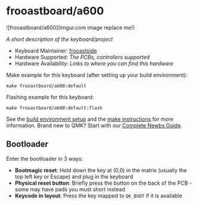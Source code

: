 # frooastboard/a600

![frooastboard/a600](imgur.com image replace me!)

*A short description of the keyboard/project*

* Keyboard Maintainer: [frooastside](https://github.com/frooastside)
* Hardware Supported: *The PCBs, controllers supported*
* Hardware Availability: *Links to where you can find this hardware*

Make example for this keyboard (after setting up your build environment):

    make frooastboard/a600:default

Flashing example for this keyboard:

    make frooastboard/a600:default:flash

See the [build environment setup](https://docs.qmk.fm/#/getting_started_build_tools) and the [make instructions](https://docs.qmk.fm/#/getting_started_make_guide) for more information. Brand new to QMK? Start with our [Complete Newbs Guide](https://docs.qmk.fm/#/newbs).

## Bootloader

Enter the bootloader in 3 ways:

* **Bootmagic reset**: Hold down the key at (0,0) in the matrix (usually the top left key or Escape) and plug in the keyboard
* **Physical reset button**: Briefly press the button on the back of the PCB - some may have pads you must short instead
* **Keycode in layout**: Press the key mapped to `QK_BOOT` if it is available
